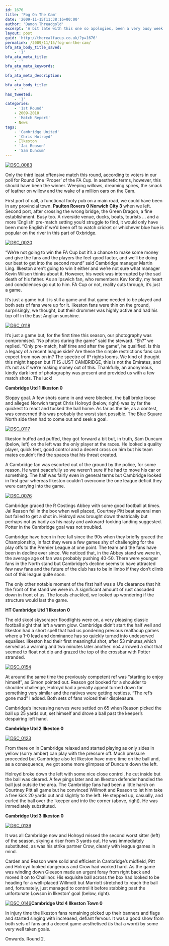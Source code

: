 ```yaml
---
id: 1676
title: 'Fog On The Cam'
date: '2009-11-15T11:38:16+00:00'
author: 'Damon Threadgold'
excerpt: 'A bit late with this one so apologies, been a very busy week. A comfortable win for Cambridge in truth and we got a few glimpses of potential future stars. Chris Holroyd and Jai Reason for Cambridge and Sam Duncum for Ilkeston.'
layout: post
guid: 'http://therealfacup.co.uk/?p=1676'
permalink: /2009/11/15/fog-on-the-cam/
bfa_ata_body_title_saved:
    - '1'
bfa_ata_meta_title:
    - ''
bfa_ata_meta_keywords:
    - ''
bfa_ata_meta_description:
    - ''
bfa_ata_body_title:
    - ''
has_tweeted:
    - '1'
categories:
    - '1st Round'
    - 2009-2010
    - 'Match Report'
    - News
tags:
    - 'Cambridge United'
    - 'Chris Holroyd'
    - Ilkeston
    - 'Jai Reason'
    - 'Sam Duncum'
---
```


[![DSC_0083](http://lh5.ggpht.com/_3L4_Y2OBz2M/SvilyOlsEoI/AAAAAAAABlI/29uId6WXsrM/DSC_0083.jpg?imgmax=200)](http://lh5.ggpht.com/_3L4_Y2OBz2M/SvilyOlsEoI/AAAAAAAABlI/29uId6WXsrM/DSC_0083.jpg?imgmax=640)

Only the third least offensive match this round, according to voters in our poll for Round One ‘Proper’ of the FA Cup. In aesthetic terms, however, this should have been the winner. Weeping willows, dreaming spires, the smack of leather on willow and the wake of a million oars on the Cam.

First port of call, a functional footy pub on a main road, we could have been in any provincial town. **Paulton Rovers 0 Norwich City 3** when we left. Second port, after crossing the wrong bridge, the Green Dragon, a fine establishment. Busy too. A riverside venue, ducks, boats, tourists … and a more ‘English’ pre-match setting you’d struggle to find, it would only have been more English if we’d been off to watch cricket or whichever blue hue is popular on the river in this part of Oxbridge.

[![DSC_0020](http://lh5.ggpht.com/_3L4_Y2OBz2M/SvilpQyrP3I/AAAAAAAABkM/SuyfKMUurtc/DSC_0020.jpg?imgmax=200)](http://lh5.ggpht.com/_3L4_Y2OBz2M/SvilpQyrP3I/AAAAAAAABkM/SuyfKMUurtc/DSC_0020.jpg?imgmax=640)

“We’re not going to win the FA Cup but it’s a chance to make some money and give the fans and the players the feel-good factor, and we’ll be doing our best to get into the second round” said Cambridge manager Martin Ling. Ilkeston aren’t going to win it either and we’re not sure what manager Kevin Wilson thinks about it. However, his week was interrupted by the sad death of his father. As an Ipswich fan, who remembers Kev fondly, my heart and condolences go out to him. FA Cup or not, reality cuts through, it’s just a game.

It’s just a game but it is still a game and that game needed to be played and both sets of fans were up for it. Ilkeston fans were thin on the ground, surprisingly, we thought, but their drummer was highly active and had his top off in the East Anglian sunshine.

[![DSC_0118](http://lh5.ggpht.com/_3L4_Y2OBz2M/Svil1f9H4kI/AAAAAAAABlk/vdnO1ho52fo/DSC_0118.jpg?imgmax=200)](http://lh5.ggpht.com/_3L4_Y2OBz2M/Svil1f9H4kI/AAAAAAAABlk/vdnO1ho52fo/DSC_0118.jpg?imgmax=640)

It’s just a game but, for the first time this season, our photography was compromised. “No photos during the game” said the steward. “Eh?” we replied. “Only pre-match, half time and after the game”, he qualified. Is this a legacy of a recent league side? Are these the simple restrictions fans can expect from now on in? The spectre of IP rights looms. We kind of thought this might happen but IT IS JUST CAMBRIDGE, this is not the Emirates, and it’s not as if we’re making money out of this. Thankfully, an anonymous, kindly dark lord of photography was present and provided us with a few match shots. The luck!

**Cambridge Utd 1 Ilkeston 0**

Sloppy goal. A few shots came in and were blocked, the ball broke loose and alleged Norwich target Chris Holroyd (below, right) was by far the quickest to react and tucked the ball home. As far as the tie, as a contest, was concerned this was probably the worst start possible. The Blue Square North side then had to come out and seek a goal.

[![DSC_0117](http://lh3.ggpht.com/_3L4_Y2OBz2M/Svil0nBEH4I/AAAAAAAABlg/awxlTrUS61U/DSC_0117.jpg?imgmax=200)](http://lh3.ggpht.com/_3L4_Y2OBz2M/Svil0nBEH4I/AAAAAAAABlg/awxlTrUS61U/DSC_0117.jpg?imgmax=640)

Ilkeston huffed and puffed, they got forward a bit but, in truth, Sam Duncum (below, left) on the left was the only player at the races. He looked a quality player, quick feet, good control and a decent cross on him but his team mates couldn’t find the spaces that his threat created.

A Cambridge fan was escorted out of the ground by the police, for some reason. He went peacefully so we weren’t sure if he had to move his car or something. The half was fairly even in general terms but Cambridge looked in first gear whereas Ilkeston couldn’t overcome the one league deficit they were carrying into the game.

[![DSC_0076](http://lh4.ggpht.com/_3L4_Y2OBz2M/SvilxKxDRtI/AAAAAAAABlA/O8-WS_aaazE/DSC_0076.jpg?imgmax=200)](http://lh4.ggpht.com/_3L4_Y2OBz2M/SvilxKxDRtI/AAAAAAAABlA/O8-WS_aaazE/DSC_0076.jpg?imgmax=640)

Cambridge graced the R Costings Abbey with some good football at times. Jai Reason fell in the box when well placed, Courtney Pitt beat several men but failed to get a shot in. Holroyd was brought down theatrically but perhaps not as badly as his nasty and awkward-looking landing suggested. Potter in the Cambridge goal was not troubled.

Cambridge have been in free fall since the 90s when they briefly graced the Championship, in fact they were a few games shy of challenging for the play offs to the Premier League at one point. The team and the fans have been in decline ever since. We noticed that, in the Abbey stand we were in, the average age of fan was probably pushing 40-50. There were younger fans in the North stand but Cambridge’s decline seems to have attracted few new fans and the future of the club has to be in limbo if they don’t climb out of this league quite soon.

The only other notable moment of the first half was a U’s clearance that hit the front of the stand we were in. A significant amount of rust cascaded down in front of us. The locals chuckled, we looked up wondering if the structure would last the game.

**HT Cambridge Utd 1 Ilkeston 0**

The old skool skyscraper floodlights were on, a very pleasing classic football sight that left a warm glow. Cambridge didn’t start the half well and Ilkeston had a short spell that had us pondering previous realfacup games where a 1-0 lead and dominance has so quickly turned into undeserved equaliser. Ilkeston had their first meaningful shot, after 53 minutes,which served as a warning and two minutes later another. no4 arrowed a shot that seemed to float not dip and grazed the top of the crossbar with Potter stranded.

[![DSC_0154](http://lh3.ggpht.com/_3L4_Y2OBz2M/Svil7ITWuFI/AAAAAAAABmM/lnd-7dznLuM/DSC_0154.jpg?imgmax=200)](http://lh3.ggpht.com/_3L4_Y2OBz2M/Svil7ITWuFI/AAAAAAAABmM/lnd-7dznLuM/DSC_0154.jpg?imgmax=640)

At around the same time the previously competent ref was “starting to enjoy himself”, as Simon pointed out. Reason got booked for a shoulder to shoulder challenge, Holroyd had a penalty appeal turned down for something very similar and the natives were getting restless. “The ref’s gone mad” I added. Both sets of fans voiced their displeasure.

Cambridge’s increasing nerves were settled on 65 when Reason picked the ball up 25 yards out, set himself and drove a ball past the keeper’s despairing left hand.

**Cambridge Utd 2 Ilkeston 0**

[![DSC_0123](http://lh6.ggpht.com/_3L4_Y2OBz2M/Svil2rRnu3I/AAAAAAAABls/E84Q37tZPYU/DSC_0123.jpg?imgmax=200)](http://lh6.ggpht.com/_3L4_Y2OBz2M/Svil2rRnu3I/AAAAAAAABls/E84Q37tZPYU/DSC_0123.jpg?imgmax=640)

From there on in Cambridge relaxed and started playing as only sides in yellow (sorry amber) can play with the pressure off. Much pressure proceeded but Cambridge also let Ilkeston have more time on the ball and, as a consequence, we got some more glimpses of Duncum down the left.

Holroyd broke down the left with some nice close control, he cut inside but the ball was cleared. A few pings later and an Ilkeston defender handled the ball just outside the area. The Cambridge fans had been a little harsh on Courtney Pitt all game but he convinced Willmott and Reason to let him take a free kick 20 yards out and slightly to the left. He stepped up, casually, and curled the ball over the ‘keeper and into the corner (above, right). He was immediately substituted.

**Cambridge Utd 3 Ilkeston 0**

[![DSC_0139](http://lh3.ggpht.com/_3L4_Y2OBz2M/Svil4VcF5QI/AAAAAAAABl4/edfI17-0OuA/DSC_0139.jpg?imgmax=200)](http://lh3.ggpht.com/_3L4_Y2OBz2M/Svil4VcF5QI/AAAAAAAABl4/edfI17-0OuA/DSC_0139.jpg?imgmax=640)

It was all Cambridge now and Holroyd missed the second worst sitter (left) of the season, skying a riser from 3 yards out. He was immediately substituted, as was his strike partner Crow, clearly with league games in mind.

Carden and Reason were solid and efficient in Cambridge’s midfield, Pitt and Holroyd looked dangerous and Crow had worked hard. As the game was winding down Gleeson made an urgent foray from right back and moved it on to Challinor. His exquisite ball across the box had looked to be heading for a well-placed Willmott but Marriott stretched to reach the ball and, fortunately, just managed to control it before stabbing past the unfortunate Lowson in Ilkeston’ goal (below, right).

[![DSC_0146](http://lh6.ggpht.com/_3L4_Y2OBz2M/Svil5a2wYiI/AAAAAAAABmA/TSI_PaXTZnk/DSC_0146.jpg?imgmax=200)](http://lh6.ggpht.com/_3L4_Y2OBz2M/Svil5a2wYiI/AAAAAAAABmA/TSI_PaXTZnk/DSC_0146.jpg?imgmax=640)**Cambridge Utd 4 Ilkeston Town 0**

In injury time the Ilkeston fans remaining picked up their banners and flags and started singing with increased, defiant fervour. It was a good show from both sets of fans and a decent game aesthetised (is that a word) by some very well taken goals.

Onwards. Round 2.